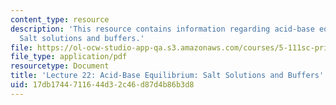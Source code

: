 ```yaml
---
content_type: resource
description: 'This resource contains information regarding acid-base equilibrium:
  Salt solutions and buffers.'
file: https://ol-ocw-studio-app-qa.s3.amazonaws.com/courses/5-111sc-principles-of-chemical-science-fall-2014/17db1744711644d32c46d87d4b86b3d8_MIT5_111F14_Lec22.pdf
file_type: application/pdf
resourcetype: Document
title: 'Lecture 22: Acid-Base Equilibrium: Salt Solutions and Buffers'
uid: 17db1744-7116-44d3-2c46-d87d4b86b3d8
---
```


